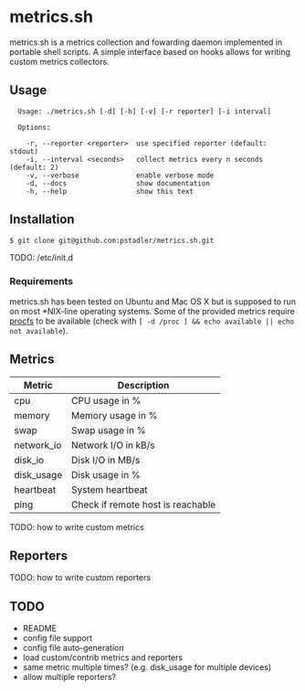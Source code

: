# metrics.sh

metrics.sh is a metrics collection and fowarding daemon implemented in portable shell scripts. A simple interface based on hooks allows for writing custom metrics collectors.

## Usage

```
  Usage: ./metrics.sh [-d] [-h] [-v] [-r reporter] [-i interval]

  Options:

    -r, --reporter <reporter>  use specified reporter (default: stdout)
    -i, --interval <seconds>   collect metrics every n seconds (default: 2)
    -v, --verbose              enable verbose mode
    -d, --docs                 show documentation
    -h, --help                 show this text
```

## Installation

```bash
$ git clone git@github.com:pstadler/metrics.sh.git
```

TODO: /etc/init.d

### Requirements

metrics.sh has been tested on Ubuntu and Mac OS X but is supposed to run on most *NIX-line operating systems. Some of the provided metrics require [procfs](http://en.wikipedia.org/wiki/Procfs) to be available (check with `[ -d /proc ] && echo available || echo not available`).

## Metrics

Metric        | Description
------------- | -------------
cpu           | CPU usage in %
memory        | Memory usage in %
swap          | Swap usage in %
network_io    | Network I/O in kB/s
disk_io       | Disk I/O in MB/s
disk_usage    | Disk usage in %
heartbeat     | System heartbeat
ping          | Check if remote host is reachable

TODO: how to write custom metrics

## Reporters

TODO: how to write custom reporters

## TODO

- README
- config file support
- config file auto-generation
- load custom/contrib metrics and reporters
- same metric multiple times? (e.g. disk_usage for multiple devices)
- allow multiple reporters?